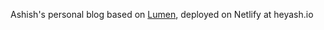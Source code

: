 Ashish's personal blog based on [Lumen](https://lumen.netlify.app/), deployed on Netlify at heyash.io

